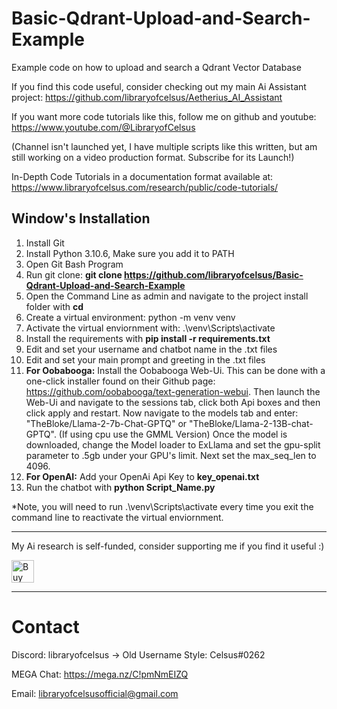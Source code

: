 # Basic-Qdrant-Upload-and-Search-Example
Example code on how to upload and search a Qdrant Vector Database

If you find this code useful, consider checking out my main Ai Assistant project: https://github.com/libraryofcelsus/Aetherius_AI_Assistant

If you want more code tutorials like this, follow me on github and youtube: https://www.youtube.com/@LibraryofCelsus

(Channel isn't launched yet, I have multiple scripts like this written, but am still working on a video production format.  Subscribe for its Launch!)

In-Depth Code Tutorials in a documentation format available at: https://www.libraryofcelsus.com/research/public/code-tutorials/

## Window's Installation
1. Install Git
2. Install Python 3.10.6, Make sure you add it to PATH
3. Open Git Bash Program
4. Run git clone: **git clone https://github.com/libraryofcelsus/Basic-Qdrant-Upload-and-Search-Example**
5. Open the Command Line as admin and navigate to the project install folder with **cd <PATH TO INSTALL>**
6. Create a virtual environment: python -m venv venv
7. Activate the virtual enviornment with: .\venv\Scripts\activate
8. Install the requirements with **pip install -r requirements.txt**
9. Edit and set your username and chatbot name in the .txt files
10. Edit and set your main prompt and greeting in the .txt files
11. **For Oobabooga:** Install the Oobabooga Web-Ui.  This can be done with a one-click installer found on their Github page: https://github.com/oobabooga/text-generation-webui.
Then launch the Web-Ui and navigate to the sessions tab, click both Api boxes and then click apply and restart.
Now navigate to the models tab and enter: "TheBloke/Llama-2-7b-Chat-GPTQ" or "TheBloke/Llama-2-13B-chat-GPTQ".  (If using cpu use the GMML Version)
Once the model is downloaded, change the Model loader to ExLlama and set the gpu-split parameter to .5gb under your GPU's limit.  Next set the max_seq_len to 4096.
13. **For OpenAI:** Add your OpenAi Api Key to **key_openai.txt**
15. Run the chatbot with **python Script_Name.py**
 
*Note, you will need to run .\venv\Scripts\activate every time you exit the command line to reactivate the virtual enviornment.

-----

My Ai research is self-funded, consider supporting me if you find it useful :)

<a href='https://ko-fi.com/libraryofcelsus' target='_blank'><img height='36' style='border:0px;height:36px;' src='https://storage.ko-fi.com/cdn/kofi3.png?v=3' border='0' alt='Buy Me a Coffee at ko-fi.com' /></a>

-----

# Contact
Discord: libraryofcelsus      -> Old Username Style: Celsus#0262

MEGA Chat: https://mega.nz/C!pmNmEIZQ

Email: libraryofcelsusofficial@gmail.com
